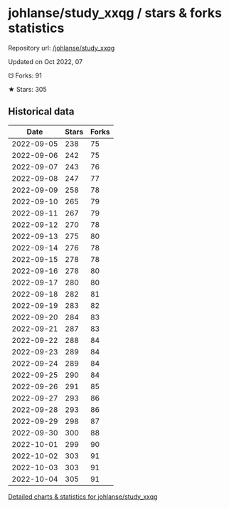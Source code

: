 # johlanse/study_xxqg / stars & forks statistics

Repository url: [/johlanse/study_xxqg](https://github.com/johlanse/study_xxqg)

Updated on Oct 2022, 07

☋ Forks: 91

★ Stars: 305

## Historical data
| Date | Stars | Forks |
|------|-------|-------|
| 2022-09-05 | 238 | 75 | 
| 2022-09-06 | 242 | 75 | 
| 2022-09-07 | 243 | 76 | 
| 2022-09-08 | 247 | 77 | 
| 2022-09-09 | 258 | 78 | 
| 2022-09-10 | 265 | 79 | 
| 2022-09-11 | 267 | 79 | 
| 2022-09-12 | 270 | 78 | 
| 2022-09-13 | 275 | 80 | 
| 2022-09-14 | 276 | 78 | 
| 2022-09-15 | 278 | 78 | 
| 2022-09-16 | 278 | 80 | 
| 2022-09-17 | 280 | 80 | 
| 2022-09-18 | 282 | 81 | 
| 2022-09-19 | 283 | 82 | 
| 2022-09-20 | 284 | 83 | 
| 2022-09-21 | 287 | 83 | 
| 2022-09-22 | 288 | 84 | 
| 2022-09-23 | 289 | 84 | 
| 2022-09-24 | 289 | 84 | 
| 2022-09-25 | 290 | 84 | 
| 2022-09-26 | 291 | 85 | 
| 2022-09-27 | 293 | 86 | 
| 2022-09-28 | 293 | 86 | 
| 2022-09-29 | 298 | 87 | 
| 2022-09-30 | 300 | 88 | 
| 2022-10-01 | 299 | 90 | 
| 2022-10-02 | 303 | 91 | 
| 2022-10-03 | 303 | 91 | 
| 2022-10-04 | 305 | 91 | 


[Detailed charts & statistics for johlanse/study_xxqg](https://reviewgithub.com/rep/johlanse/study_xxqg)
